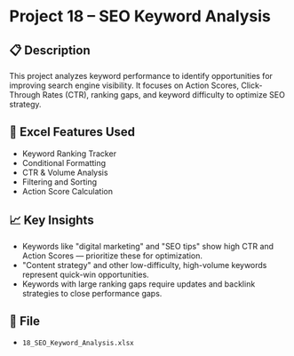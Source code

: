 # Project 18 – SEO Keyword Analysis

## 📋 Description
This project analyzes keyword performance to identify opportunities for improving search engine visibility. It focuses on Action Scores, Click-Through Rates (CTR), ranking gaps, and keyword difficulty to optimize SEO strategy.

## 🧠 Excel Features Used
- Keyword Ranking Tracker
- Conditional Formatting
- CTR & Volume Analysis
- Filtering and Sorting
- Action Score Calculation

## 📈 Key Insights
- Keywords like "digital marketing" and "SEO tips" show high CTR and Action Scores — prioritize these for optimization.
- "Content strategy" and other low-difficulty, high-volume keywords represent quick-win opportunities.
- Keywords with large ranking gaps require updates and backlink strategies to close performance gaps.

## 📁 File
- `18_SEO_Keyword_Analysis.xlsx`
